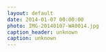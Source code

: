 ```yaml
---
layout: default
date: 2014-01-07 00:00:00
photo: IMG-20140107-WA0014.jpg
caption_header: unknown
caption: unknown
---
```

